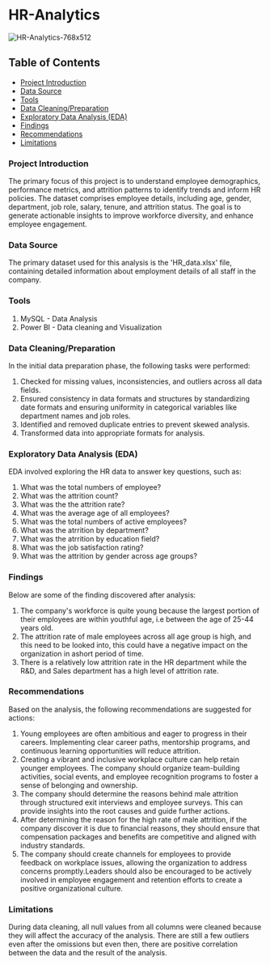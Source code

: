 # HR-Analytics

![HR-Analytics-768x512](https://github.com/Babatunde-Oduwole/HR-Analytics/assets/167521089/25db105e-26b8-4314-bf34-3f3302cc2ac1)


## Table of Contents

- [Project Introduction](#Project-Introduction)
- [Data Source](#Data-Source)
- [Tools](#Tools)
- [Data Cleaning/Preparation](#Data-Cleaning/Preparation)
- [Exploratory Data Analysis (EDA)](#Exploratory-Data-Analysis)
- [Findings](#Findings)
- [Recommendations](#Recommendation)
- [Limitations](#Limitations)

### Project Introduction


The primary focus of this project is to understand employee demographics, performance metrics, and attrition patterns to identify trends and inform HR policies. The dataset comprises employee details, including age, gender, department, job role, salary, tenure, and attrition status. The goal is to generate actionable insights to improve workforce diversity, and enhance employee engagement.

### Data Source

The primary dataset used for this analysis is the 'HR_data.xlsx' file, containing detailed information about employment details of all staff in the company.

### Tools

1. MySQL - Data Analysis
2. Power BI - Data cleaning and Visualization

### Data Cleaning/Preparation

In the initial data preparation phase, the following tasks were performed:
1. Checked for missing values, inconsistencies, and outliers across all data fields.
2. Ensured consistency in data formats and structures by standardizing date formats and ensuring uniformity in categorical variables like department names and job roles.
3. Identified and removed duplicate entries to prevent skewed analysis.
4. Transformed data into appropriate formats for analysis.
   
### Exploratory Data Analysis (EDA)

EDA involved exploring the HR data to answer key questions, such as:

1. What was the total numbers of employee?
2. What was the attrition count?
3. What was the the attrition rate?
4. What was the average age of all employees?
5. What was the total numbers of active employees?
6. What was the atrrition by department?
7. What was the atrrition by education field?
8. What was the job satisfaction rating?
9. What was the attrition by gender across age groups?


### Findings
Below are some of the finding discovered after analysis:
1. The company's workforce is quite young because the largest portion of their employees are within youthful age, i.e between the age of 25-44 years old.
2. The attrition rate of male employees across all age group is high, and this need to be looked into, this could have a negative impact on the organization in ashort period of time.
3. There is a relatively low attrition rate in the HR department while the R&D, and Sales department has a high level of attrition rate.


### Recommendations

Based on the analysis, the following recommendations are suggested for actions:

1. Young employees are often ambitious and eager to progress in their careers. Implementing clear career paths, mentorship programs, and continuous learning opportunities will reduce attrition.
2. Creating a vibrant and inclusive workplace culture can help retain younger employees. The company should organize team-building activities, social events, and employee recognition programs to foster a sense of belonging and ownership.
3. The company should determine the reasons behind male attrition through structured exit interviews and employee surveys. This can provide insights into the root causes and guide further actions.
4. After determining the reason for the high rate of male attrition, if the company discover it is due to financial reasons, they should ensure that compensation packages and benefits are competitive and aligned with industry standards.
5.  The company should create channels for employees to provide feedback on workplace issues, allowing the organization to address concerns promptly.Leaders should also be encouraged to be actively involved in employee engagement and retention efforts to create a positive organizational culture.
   
### Limitations

During data cleaning, all null values from all columns were cleaned because they will affect the accuracy of the analysis. There are still a few outliers even after the omissions but even then, there are positive correlation between the data and the result of the analysis. 

